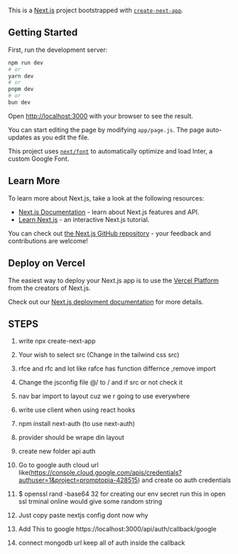 This is a [Next.js](https://nextjs.org/) project bootstrapped with [`create-next-app`](https://github.com/vercel/next.js/tree/canary/packages/create-next-app).

## Getting Started

First, run the development server:

```bash
npm run dev
# or
yarn dev
# or
pnpm dev
# or
bun dev
```

Open [http://localhost:3000](http://localhost:3000) with your browser to see the result.

You can start editing the page by modifying `app/page.js`. The page auto-updates as you edit the file.

This project uses [`next/font`](https://nextjs.org/docs/basic-features/font-optimization) to automatically optimize and load Inter, a custom Google Font.

## Learn More

To learn more about Next.js, take a look at the following resources:

- [Next.js Documentation](https://nextjs.org/docs) - learn about Next.js features and API.
- [Learn Next.js](https://nextjs.org/learn) - an interactive Next.js tutorial.

You can check out [the Next.js GitHub repository](https://github.com/vercel/next.js/) - your feedback and contributions are welcome!

## Deploy on Vercel

The easiest way to deploy your Next.js app is to use the [Vercel Platform](https://vercel.com/new?utm_medium=default-template&filter=next.js&utm_source=create-next-app&utm_campaign=create-next-app-readme) from the creators of Next.js.

Check out our [Next.js deployment documentation](https://nextjs.org/docs/deployment) for more details.

## STEPS

1. write npx create-next-app
2. Your wish to select src (Change in the tailwind css src)
3. rfce and rfc and lot like rafce has function differnce ,remove import

4. Change the jsconfig file @/ to / and if src or not check it
5. nav bar import to layout cuz we r going to use everywhere
6. write use client when using react hooks
7. npm install next-auth (to use next-auth)
8. provider should be wrape din layout
9. create new folder api auth
10. Go to google auth cloud url like(https://console.cloud.google.com/apis/credentials?authuser=1&project=promptopia-428515) and create oo auth credentials

11. $ openssl rand -base64 32 for creating our env secret run this in open ssl trminal online would give some random string
12. Just copy paste nextjs config dont now why
13. Add This to google https://localhost:3000/api/auth/callback/google
14. connect mongodb url keep all of auth inside the callback
